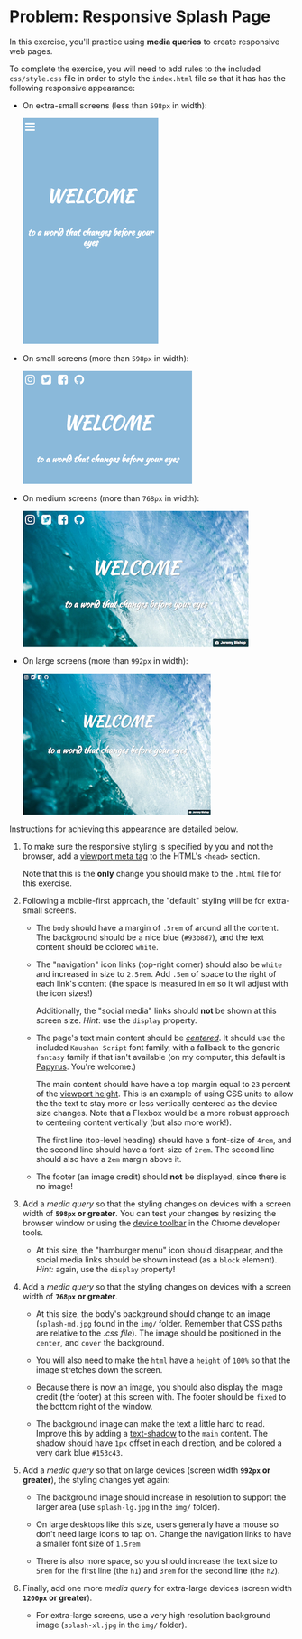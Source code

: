 # Problem: Responsive Splash Page

In this exercise, you'll practice using **media queries** to create responsive web pages.

To complete the exercise, you will need to add rules to the included `css/style.css` file in order to style the `index.html` file so that it has has the following responsive appearance:

- On extra-small screens (less than `598px` in width):

  ![Example of completed exercise on extra-small screen](img/example-xs-preview.png)

- On small screens (more than `598px` in width):

  ![Example of completed exercise on small screen](img/example-sm-preview.png)

- On medium screens (more than `768px` in width):

  ![Example of completed exercise on medium screen](img/example-md-preview.png)

- On large screens (more than `992px` in width):

  ![Example of completed exercise on large screen](img/example-lg-preview.png)

Instructions for achieving this appearance are detailed below.

1. To make sure the responsive styling is specified by you and not the browser, add a [viewport meta tag](https://info340.github.io/responsive-css.html#specifying-viewport) to the HTML's `<head>` section.

   Note that this is the **only** change you should make to the `.html` file for this exercise.

2. Following a mobile-first approach, the "default" styling will be for extra-small screens.

   - The `body` should have a margin of `.5rem` of around all the content. The background should be a nice blue (`#93b8d7`), and the text content should be colored `white`.

   - The "navigation" icon links (top-right corner) should also be `white` and increased in size to `2.5rem`. Add `.5em` of space to the right of each link's content (the space is measured in `em` so it wil adjust with the icon sizes!)

     Additionally, the "social media" links should **not** be shown at this screen size. _Hint_: use the `display` property.

   - The page's text main content should be [_centered_](https://developer.mozilla.org/en-US/docs/Web/CSS/text-align). It should use the included `Kaushan Script` font family, with a fallback to the generic `fantasy` family if that isn't available (on my computer, this default is [Papyrus](https://www.fastcodesign.com/3055865/meet-the-man-who-created-papyrus-the-worlds-other-most-hated-font). You're welcome.)

     The main content should have have a top margin equal to `23` percent of the [viewport height](https://developer.mozilla.org/en-US/docs/Web/CSS/length#Viewport-percentage_lengths). This is an example of using CSS units to allow the the text to stay more or less vertically centered as the device size changes. Note that a Flexbox would be a more robust approach to centering content vertically (but also more work!).

     The first line (top-level heading) should have a font-size of `4rem`, and the second line should have a font-size of `2rem`. The second line should also have a `2em` margin above it.

   - The footer (an image credit) should **not** be displayed, since there is no image!

3. Add a _media query_ so that the styling changes on devices with a screen width of **`598px` or greater**. You can test your changes by resizing the browser window or using the [device toolbar](https://developers.google.com/web/tools/chrome-devtools/device-mode/emulate-mobile-viewports) in the Chrome developer tools.

   - At this size, the "hamburger menu" icon should disappear, and the social media links should be shown instead (as a `block` element). _Hint:_ again, use the `display` property!

4. Add a _media query_ so that the styling changes on devices with a screen width of **`768px` or greater**.

   - At this size, the body's background should change to an image (`splash-md.jpg` found in the `img/` folder. Remember that CSS paths are relative to the _.css file_). The image should be positioned in the `center`, and `cover` the background.

   - You will also need to make the `html` have a `height` of `100%` so that the image stretches down the screen.

   - Because there is now an image, you should also display the image credit (the footer) at this screen with. The footer should be `fixed` to the bottom right of the window.

   - The background image can make the text a little hard to read. Improve this by adding a [text-shadow](https://developer.mozilla.org/en-US/docs/Web/CSS/text-shadow) to the `main` content. The shadow should have `1px` offset in each direction, and be colored a very dark blue `#153c43`.

5. Add a _media query_ so that on large devices (screen width **`992px` or greater**), the styling changes yet again:

   - The background image should increase in resolution to support the larger area (use `splash-lg.jpg` in the `img/` folder).

   - On large desktops like this size, users generally have a mouse so don't need large icons to tap on. Change the navigation links to have a smaller font size of `1.5rem`

   - There is also more space, so you should increase the text size to `5rem` for the first line (the `h1`) and `3rem` for the second line (the `h2`).

6. Finally, add one more _media query_ for extra-large devices (screen width **`1200px` or greater**).

   - For extra-large screens, use a very high resolution background image (`splash-xl.jpg` in the `img/` folder).
